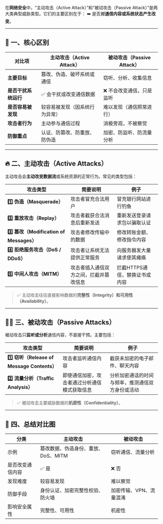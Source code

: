 在**网络安全**中，“主动攻击（Active Attack）”和“被动攻击（Passive Attack）”是两大类典型威胁类型。它们的主要区别在于：
 ➡️ 是否**对通信内容或系统状态产生改变**。

------

## 🧩 一、核心区别

| 对比项               | 主动攻击（Active Attack）      | 被动攻击（Passive Attack） |
| -------------------- | ------------------------------ | -------------------------- |
| **主要目标**         | 篡改、伪造、破坏系统或通信     | 窃听、分析、收集信息       |
| **是否干扰系统运行** | ✅ 会干扰或改变通信数据         | ❌ 不会改变通信，只是监听   |
| **是否容易被发现**   | 较容易被发现（因系统行为异常） | 难以发现（通信照常进行）   |
| **攻击者行为**       | 主动参与通信过程               | 消极旁观，不被察觉         |
| **防御重点**         | 认证、防篡改、防重放、防伪造   | 加密、防监听、防流量分析   |

------

## 🔥 二、主动攻击（Active Attacks）

主动攻击会**主动改变数据流**或系统资源的正常行为。常见的类型包括：

| 攻击类型                               | 简要说明                               | 例子                          |
| -------------------------------------- | -------------------------------------- | ----------------------------- |
| **1️⃣ 伪造（Masquerade）**               | 攻击者冒充合法用户                     | 冒充银行网站进行钓鱼          |
| **2️⃣ 重放攻击（Replay）**               | 攻击者截获合法消息后重新发送           | 重新发送登录请求包以骗取认证  |
| **3️⃣ 篡改（Modification of Messages）** | 攻击者修改传输中的数据                 | 修改转账金额、修改指令内容    |
| **4️⃣ 拒绝服务攻击（DoS / DDoS）**       | 攻击者让系统无法提供正常服务           | 向服务器发大量请求使其瘫痪    |
| **5️⃣ 中间人攻击（MITM）**               | 攻击者插入通信双方之间，拦截并篡改信息 | 拦截HTTPS通信，替换证书或内容 |

> ✅ 主动攻击往往直接影响数据的**完整性（Integrity）和可用性（Availability）**。

------

## 🕵️‍♀️ 三、被动攻击（Passive Attacks）

被动攻击只**监听或分析**通信内容，不直接干预。主要包括：

| 攻击类型                                  | 简要说明                                     | 例子                                             |
| ----------------------------------------- | -------------------------------------------- | ------------------------------------------------ |
| **1️⃣ 窃听（Release of Message Contents）** | 攻击者监听通信内容                           | 截获未加密的电子邮件、聊天内容                   |
| **2️⃣ 流量分析（Traffic Analysis）**        | 即使通信加密，攻击者通过分析通信模式获取信息 | 分析加密通话的时间与频率，推测通信双方身份或活动 |

> ✅ 被动攻击主要威胁数据的**机密性（Confidentiality）**。

------

## 🧠 四、总结对比图

| 分类             | 主动攻击                            | 被动攻击                |
| ---------------- | ----------------------------------- | ----------------------- |
| 示例             | 篡改数据、伪造身份、重放、DoS、MITM | 窃听通信、流量分析      |
| 是否改变通信内容 | ✅ 是                                | ❌ 否                    |
| 发现难度         | 较容易发现                          | 难以察觉                |
| 防御手段         | 身份认证、加密完整性校验、防火墙    | 加密传输、VPN、流量混淆 |
| 影响安全属性     | 完整性、可用性                      | 机密性                  |